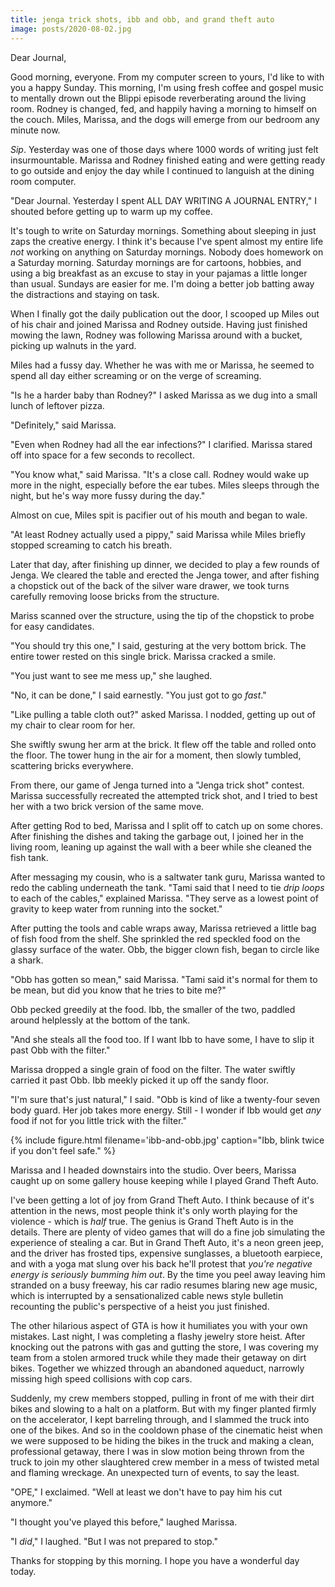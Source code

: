 ```yaml
---
title: jenga trick shots, ibb and obb, and grand theft auto
image: posts/2020-08-02.jpg
---
```


Dear Journal,

Good morning, everyone.  From my computer screen to yours, I'd like to
with you a happy Sunday.  This morning, I'm using fresh coffee and
gospel music to mentally drown out the Blippi episode reverberating
around the living room.  Rodney is changed, fed, and happily having a
morning to himself on the couch.  Miles, Marissa, and the dogs will
emerge from our bedroom any minute now.

_Sip_.  Yesterday was one of those days where 1000 words of writing
just felt insurmountable.  Marissa and Rodney finished eating and were
getting ready to go outside and enjoy the day while I continued to
languish at the dining room computer.

"Dear Journal.  Yesterday I spent ALL DAY WRITING A JOURNAL ENTRY," I
shouted before getting up to warm up my coffee.

It's tough to write on Saturday mornings.  Something about sleeping in
just zaps the creative energy.  I think it's because I've spent almost
my entire life _not_ working on anything on Saturday mornings.  Nobody
does homework on a Saturday morning.  Saturday mornings are for
cartoons, hobbies, and using a big breakfast as an excuse to stay in
your pajamas a little longer than usual.  Sundays are easier for me.
I'm doing a better job batting away the distractions and staying on
task.

When I finally got the daily publication out the door, I scooped up
Miles out of his chair and joined Marissa and Rodney outside.  Having
just finished mowing the lawn, Rodney was following Marissa around
with a bucket, picking up walnuts in the yard.

Miles had a fussy day.  Whether he was with me or Marissa, he seemed
to spend all day either screaming or on the verge of screaming.

"Is he a harder baby than Rodney?" I asked Marissa as we dug into a
small lunch of leftover pizza.

"Definitely," said Marissa.

"Even when Rodney had all the ear infections?" I clarified.  Marissa
stared off into space for a few seconds to recollect.

"You know what," said Marissa.  "It's a close call.  Rodney would wake
up more in the night, especially before the ear tubes.  Miles sleeps
through the night, but he's way more fussy during the day."

Almost on cue, Miles spit is pacifier out of his mouth and began to
wale.

"At least Rodney actually used a pippy," said Marissa while Miles
briefly stopped screaming to catch his breath.

Later that day, after finishing up dinner, we decided to play a few
rounds of Jenga.  We cleared the table and erected the Jenga tower,
and after fishing a chopstick out of the back of the silver ware
drawer, we took turns carefully removing loose bricks from the
structure.

Mariss scanned over the structure, using the tip of the chopstick to
probe for easy candidates.

"You should try this one," I said, gesturing at the very bottom
brick.  The entire tower rested on this single brick.  Marissa cracked
a smile.

"You just want to see me mess up," she laughed.

"No, it can be done," I said earnestly.  "You just got to go _fast_."

"Like pulling a table cloth out?" asked Marissa.  I nodded, getting
up out of my chair to clear room for her.

She swiftly swung her arm at the brick.  It flew off the table and
rolled onto the floor.  The tower hung in the air for a moment, then
slowly tumbled, scattering bricks everywhere.

From there, our game of Jenga turned into a "Jenga trick shot"
contest.  Marissa successfully recreated the attempted trick shot, and
I tried to best her with a two brick version of the same move.

After getting Rod to bed, Marissa and I split off to catch up on some
chores.  After finishing the dishes and taking the garbage out, I
joined her in the living room, leaning up against the wall with a beer
while she cleaned the fish tank.

After messaging my cousin, who is a saltwater tank guru, Marissa
wanted to redo the cabling underneath the tank.  "Tami said that I
need to tie _drip loops_ to each of the cables," explained Marissa.
"They serve as a lowest point of gravity to keep water from running
into the socket."

After putting the tools and cable wraps away, Marissa retrieved a
little bag of fish food from the shelf.  She sprinkled the red
speckled food on the glassy surface of the water.  Obb, the bigger
clown fish, began to circle like a shark.

"Obb has gotten so mean," said Marissa.  "Tami said it's normal for
them to be mean, but did you know that he tries to bite me?"

Obb pecked greedily at the food.  Ibb, the smaller of the two, paddled
around helplessly at the bottom of the tank.

"And she steals all the food too.  If I want Ibb to have some, I have
to slip it past Obb with the filter."

Marissa dropped a single grain of food on the filter.  The water
swiftly carried it past Obb.  Ibb meekly picked it up off the sandy
floor.

"I'm sure that's just natural," I said.  "Obb is kind of like a
twenty-four seven body guard.  Her job takes more energy.  Still - I
wonder if Ibb would get _any_ food if not for you little trick with
the filter."

{% include figure.html
filename='ibb-and-obb.jpg'
caption="Ibb, blink twice if you don't feel safe." %}

Marissa and I headed downstairs into the studio.  Over beers, Marissa
caught up on some gallery house keeping while I played Grand Theft
Auto.

I've been getting a lot of joy from Grand Theft Auto.  I think because
of it's attention in the news, most people think it's only worth
playing for the violence - which is _half_ true.  The genius is Grand
Theft Auto is in the details.  There are plenty of video games that
will do a fine job simulating the experience of stealing a car.  But
in Grand Theft Auto, it's a neon green jeep, and the driver has
frosted tips, expensive sunglasses, a bluetooth earpiece, and with a
yoga mat slung over his back he'll protest that _you're negative
energy is seriously bumming him out_.  By the time you peel away
leaving him stranded on a busy freeway, his car radio resumes blaring
new age music, which is interrupted by a sensationalized cable news
style bulletin recounting the public's perspective of a heist you just
finished.

The other hilarious aspect of GTA is how it humiliates you with your
own mistakes.  Last night, I was completing a flashy jewelry store
heist.  After knocking out the patrons with gas and gutting the store,
I was covering my team from a stolen armored truck while they made
their getaway on dirt bikes.  Together we whizzed through an abandoned
aqueduct, narrowly missing high speed collisions with cop cars.

Suddenly, my crew members stopped, pulling in front of me with their
dirt bikes and slowing to a halt on a platform.  But with my finger
planted firmly on the accelerator, I kept barreling through, and I
slammed the truck into one of the bikes.  And so in the cooldown phase
of the cinematic heist when we were supposed to be hiding the bikes in
the truck and making a clean, professional getaway, there I was in
slow motion being thrown from the truck to join my other slaughtered
crew member in a mess of twisted metal and flaming wreckage.  An
unexpected turn of events, to say the least.

"OPE," I exclaimed.  "Well at least we don't have to pay him his cut
anymore."

"I thought you've played this before," laughed Marissa.

"I _did_," I laughed.  "But I was not prepared to stop."

Thanks for stopping by this morning.  I hope you have a wonderful day
today.

